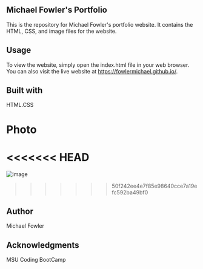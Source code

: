 ## Michael Fowler's Portfolio
This is the repository for Michael Fowler's portfolio website. It contains the HTML, CSS, and image files for the website.

## Usage
To view the website, simply open the index.html file in your web browser. You can also visit the live website at https://fowlermichael.github.io/.

## Built with
HTML.CSS

# Photo
<<<<<<< HEAD
=======
![image](https://user-images.githubusercontent.com/123891461/231922564-efd4b78e-2ecc-4d5d-9868-56bacfb1aa40.png)
>>>>>>> 50f242ee4e7f85e98640cce7a19efc592ba49bf0


## Author
 Michael Fowler

## Acknowledgments
 MSU Coding BootCamp
